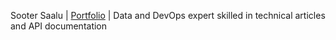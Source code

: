 Sooter Saalu | [Portfolio](sootersaalu.disha.page) | Data and DevOps expert skilled in technical articles and API documentation

